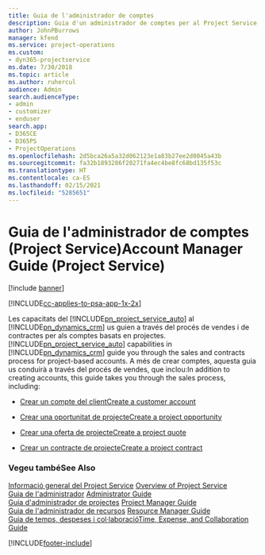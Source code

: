 ```yaml
---
title: Guia de l'administrador de comptes
description: Guia d'un administrador de comptes per al Project Service us guia a través del procés de vendes i de contractes per als comptes basats en projectes
author: JohnPBurrows
manager: kfend
ms.service: project-operations
ms.custom:
- dyn365-projectservice
ms.date: 7/30/2018
ms.topic: article
ms.author: ruhercul
audience: Admin
search.audienceType:
- admin
- customizer
- enduser
search.app:
- D365CE
- D365PS
- ProjectOperations
ms.openlocfilehash: 2d5bca26a5a32d062123e1a83b27ee2d0045a43b
ms.sourcegitcommit: fa32b1893286f20271fa4ec4be8fc68bd135f53c
ms.translationtype: HT
ms.contentlocale: ca-ES
ms.lasthandoff: 02/15/2021
ms.locfileid: "5285651"
---
```

# <a name="account-manager-guide-project-service"></a><span data-ttu-id="fb8c5-103">Guia de l'administrador de comptes (Project Service)</span><span class="sxs-lookup"><span data-stu-id="fb8c5-103">Account Manager Guide (Project Service)</span></span>

[!include [banner](../includes/psa-now-project-operations.md)]

[!INCLUDE[cc-applies-to-psa-app-1x-2x](../includes/cc-applies-to-psa-app-1x-2x.md)]

<span data-ttu-id="fb8c5-104">Les capacitats del [!INCLUDE[pn_project_service_auto](../includes/pn-project-service-auto.md)] al [!INCLUDE[pn_dynamics_crm](../includes/pn-dynamics-crm.md)] us guien a través del procés de vendes i de contractes per als comptes basats en projectes.</span><span class="sxs-lookup"><span data-stu-id="fb8c5-104">[!INCLUDE[pn_project_service_auto](../includes/pn-project-service-auto.md)] capabilities in [!INCLUDE[pn_dynamics_crm](../includes/pn-dynamics-crm.md)] guide you through the sales and contracts process for project-based accounts.</span></span> <span data-ttu-id="fb8c5-105">A més de crear comptes, aquesta guia us conduirà a través del procés de vendes, que inclou:</span><span class="sxs-lookup"><span data-stu-id="fb8c5-105">In addition to creating accounts, this guide takes you through the sales process, including:</span></span>  
  
-   [<span data-ttu-id="fb8c5-106">Crear un compte del client</span><span class="sxs-lookup"><span data-stu-id="fb8c5-106">Create a customer account</span></span>](../psa/create-customer-account.md)  
  
-   [<span data-ttu-id="fb8c5-107">Crear una oportunitat de projecte</span><span class="sxs-lookup"><span data-stu-id="fb8c5-107">Create a project opportunity</span></span>](../psa/create-project-opportunity.md)  
  
-   [<span data-ttu-id="fb8c5-108">Crear una oferta de projecte</span><span class="sxs-lookup"><span data-stu-id="fb8c5-108">Create a project quote</span></span>](../psa/create-project-quote.md)  
  
-   [<span data-ttu-id="fb8c5-109">Crear un contracte de projecte</span><span class="sxs-lookup"><span data-stu-id="fb8c5-109">Create a project contract</span></span>](../psa/create-project-contract.md)  
  
  
### <a name="see-also"></a><span data-ttu-id="fb8c5-110">Vegeu també</span><span class="sxs-lookup"><span data-stu-id="fb8c5-110">See Also</span></span>  
 <span data-ttu-id="fb8c5-111">[Informació general del Project Service](../psa/overview.md) </span><span class="sxs-lookup"><span data-stu-id="fb8c5-111">[Overview of Project Service](../psa/overview.md) </span></span>  
 <span data-ttu-id="fb8c5-112">[Guia de l'administrador](../psa/admin-guide.md) </span><span class="sxs-lookup"><span data-stu-id="fb8c5-112">[Administrator Guide](../psa/admin-guide.md) </span></span>  
 <span data-ttu-id="fb8c5-113">[Guia d'administrador de projectes](../psa/project-manager-guide.md) </span><span class="sxs-lookup"><span data-stu-id="fb8c5-113">[Project Manager Guide](../psa/project-manager-guide.md) </span></span>  
 <span data-ttu-id="fb8c5-114">[Guia de l'administrador de recursos](../psa/resource-manager-guide.md) </span><span class="sxs-lookup"><span data-stu-id="fb8c5-114">[Resource Manager Guide](../psa/resource-manager-guide.md) </span></span>  
 [<span data-ttu-id="fb8c5-115">Guia de temps, despeses i col·laboració</span><span class="sxs-lookup"><span data-stu-id="fb8c5-115">Time, Expense, and Collaboration Guide</span></span>](../psa/time-expense-collaboration-guide.md)


[!INCLUDE[footer-include](../includes/footer-banner.md)]